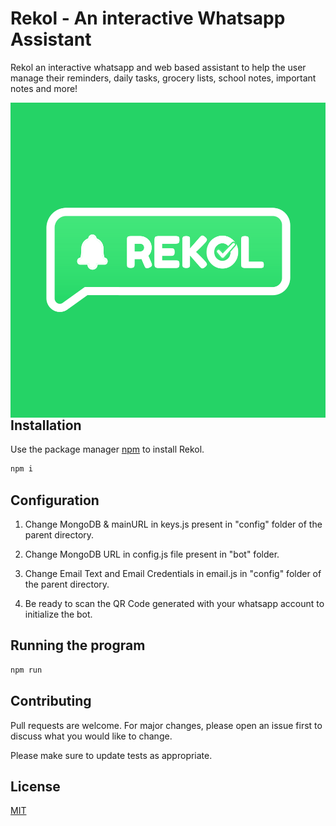 # Rekol - An interactive Whatsapp Assistant

Rekol an interactive whatsapp and web based assistant to help the user manage their reminders, daily tasks, grocery lists, school notes, important notes and more!

<img src="./public/img/Logo.svg"
     alt="Rekol"
     style="float: left; margin-right: 10px;" />

## Installation

Use the package manager [npm](https://www.npmjs.com/) to install Rekol.

```bash
npm i
```
## Configuration
1) Change MongoDB & mainURL in keys.js present in "config" folder of the parent directory.

2) Change MongoDB URL in config.js file present in "bot" folder.

3) Change Email Text and Email Credentials in email.js in "config" folder of the parent directory.

4) Be ready to scan the QR Code generated with your whatsapp account to initialize the bot.

## Running the program
```bash
npm run
```

## Contributing
Pull requests are welcome. For major changes, please open an issue first to discuss what you would like to change.

Please make sure to update tests as appropriate.

## License
[MIT](https://choosealicense.com/licenses/mit/)